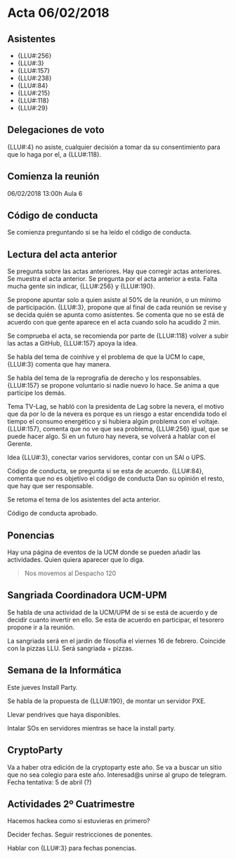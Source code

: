 # Acta 06/02/2018


## Asistentes

* {LLU#:256}
* {LLU#:3}
* {LLU#:157}
* {LLU#:238}
* {LLU#:84}
* {LLU#:215}
* {LLU#:118}
* {LLU#:29}


## Delegaciones de voto

{LLU#:4} no asiste, cualquier decisión a tomar da su consentimiento para que lo haga por el, a {LLU#:118}.


## Comienza la reunión

06/02/2018
13:00h
Aula 6


## Código de conducta

Se comienza preguntando si se ha leído el código de conducta.


## Lectura del acta anterior

Se pregunta sobre las actas anteriores. Hay que corregir actas anteriores. Se muestra el acta anterior.
Se pregunta por el acta anterior a esta. Falta mucha gente sin indicar, {LLU#:256} y {LLU#:190}.

Se propone apuntar solo a quien asiste al 50% de la reunión, o un mínimo de participación. {LLU#:3}, propone que al final de cada reunión se revise y se decida quién se apunta como asistentes.
Se comenta que no se está de acuerdo con que gente aparece en el acta cuando solo ha acudido 2 min.

Se comprueba el acta, se recomienda por parte de {LLU#:118} volver a subir las actas a GitHub, {LLU#:157} apoya la idea.

Se habla del tema de coinhive y el problema de que la UCM lo cape, {LLU#:3} comenta que hay manera.

Se habla del tema de la reprografía de derecho y los responsables. {LLU#:157} se propone voluntario si nadie nuevo lo hace. Se anima a que participe los demás.

Tema TV-Lag, se habló con la presidenta de Lag sobre la nevera, el motivo que da por lo de la nevera es porque es un riesgo a estar encendida todo el tiempo el consumo energético y si hubiera algún problema con el voltaje. {LLU#:157}, comenta que no ve que sea problema, {LLU#:256} igual, que se puede hacer algo. Si en un futuro hay nevera, se volverá a hablar con el Gerente.

Idea {LLU#:3}, conectar varios servidores, contar con un SAI o UPS.

Código de conducta, se pregunta si se esta de acuerdo. {LLU#:84}, comenta que no es objetivo el código de conducta
Dan su opinión el resto, que hay que ser responsable.

Se retoma el tema de los asistentes del acta anterior.

Código de conducta aprobado.


## Ponencias
Hay una página de eventos de la UCM donde se pueden añadir las actividades. Quien quiera aparecer que lo diga.



> Nos movemos al Despacho 120


## Sangriada Coordinadora UCM-UPM

Se habla de una actividad de la UCM/UPM de si se está de acuerdo y de decidir cuanto invertir en ello.
Se esta de acuerdo en participar, el tesorero propone ir a la reunión.

La sangriada será en el jardin de filosofía el viernes 16 de febrero. Coincide con la pizzas LLU. Será sangriada + pizzas.


## Semana de la Informática

Este jueves Install Party.

Se habla de la propuesta de {LLU#:190}, de montar un servidor PXE.

Llevar pendrives que haya disponibles.

Intalar SOs en servidores mientras se hace la install party.


## CryptoParty

Va a haber otra edición de la cryptoparty este año.
Se va a buscar un sitio que no sea colegio para este año.
Interesad@s unirse al grupo de telegram.
Fecha tentativa: 5 de abril (?)


## Actividades 2º Cuatrimestre

Hacemos hackea como si estuvieras en primero?

Decider fechas. Seguir restricciones de ponentes.

Hablar con {LLU#:3} para fechas ponencias.

